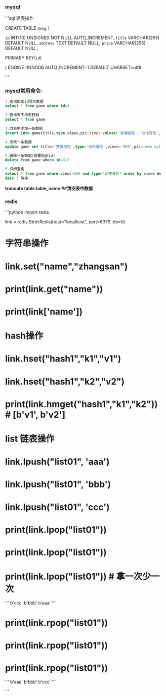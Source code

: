 ### mysql


'''sql
建表操作

CREATE TABLE `dang` (

`id` INT(10) UNSIGNED NOT NULL AUTO_INCREMENT,
`title` VARCHAR(255) DEFAULT NULL,
`address` TEXT DEFAULT NULL,
`price` VARCHAR(255) DEFAULT NULL,

PRIMARY KEY(`id`)


) ENGINE=INNODB	AUTO_INCREMENT=1 DEFAULT CHARSET=utf8

'''

### mysql常用命令:

```sql
1.查询指定id号的数据
select * from game where id=1

2.查询表中所有数据
select * from game

3.向表中添加一条数据
insert into game(title,type,views,pic,time) values('赛博朋克','动作冒险','999','www.saibo.com','2022-3-7')

4.修改一条数据
update game set title='赛博朋克',type='动作冒险',views='999',pic='www.saibo.com',time='2022-3-7' where id="312"

5.删除一条数据(需要指定id)
delete from game where id=313

6.详细查询
select * from game where views>500 and type="动作冒险" order by views desc limit 99
desc : 降序
```



**truncate table table_name  ##清空表中数据**



### redis 

'''python
import redis

link = redis.StrictRedis(host="localhost", port=6379, db=0)

# 字符串操作
# link.set("name","zhangsan")

# print(link.get("name"))
# print(link['name'])

# hash操作
# link.hset("hash1","k1","v1")
# link.hset("hash1","k2","v2")
# print(link.hmget("hash1","k1","k2")) # [b'v1', b'v2']


# list 链表操作
# link.lpush("list01", 'aaa')
# link.lpush("list01", 'bbb')
# link.lpush("list01", 'ccc')

# print(link.lpop("list01"))
# print(link.lpop("list01"))
# print(link.lpop("list01")) # 拿一次少一次
'''
b'ccc'
b'bbb'
b'aaa'
'''

# print(link.rpop("list01"))
# print(link.rpop("list01"))
# print(link.rpop("list01"))

'''
b'aaa'
b'bbb'
b'ccc'
'''

'''

